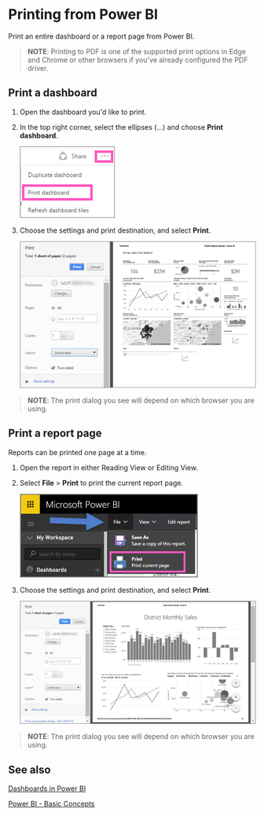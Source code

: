 ﻿<properties
   pageTitle="Print a dashboard, print a report"
   description="Printing a dashboard or report from Power BI."
   services="powerbi"
   documentationCenter=""
   authors="mihart"
   manager="mblythe"
   editor=""
   tags=""/>

<tags
   ms.service="powerbi"
   ms.devlang="NA"
   ms.topic="article"
   ms.tgt_pltfrm="NA"
   ms.workload="powerbi"
   ms.date="03/23/2016"
   ms.author="mihart"/>

# Printing from Power BI

Print an entire dashboard or a report page from Power BI.  

>**NOTE**:  Printing to PDF is one of the supported print options in Edge and Chrome or other browsers if you've already configured the PDF driver.   

## Print a dashboard

1. Open the dashboard you'd like to print.

2. In the top right corner, select the ellipses (...) and choose **Print dashboard**.

    ![](media/powerbi-service-print/pbi_print_dash_ellipses.png)

3. Choose the settings and print destination, and select **Print**.

    ![](media/powerbi-service-print/pbi_print_dash_new2.png)

  > **NOTE**: The print dialog you see will depend on which browser you are using.

## Print a report page

Reports can be printed one page at a time.

1. Open the report in either Reading View or Editing View.

2. Select **File** > **Print** to print the current report page.

    ![](media/powerbi-service-print/pbi_print_report_file.png)

2. Choose the settings and print destination, and select **Print**.

    ![](media/powerbi-service-print/pbi_print_report_new.png)

  > **NOTE**: The print dialog you see will depend on which browser you are using.

## See also

[Dashboards in Power BI](powerbi-service-dashboards.md)

[Power BI - Basic Concepts](powerbi-service-basic-concepts.md)
